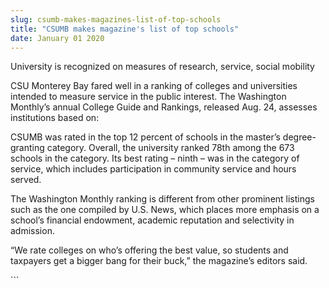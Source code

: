 ```yaml
---
slug: csumb-makes-magazines-list-of-top-schools
title: "CSUMB makes magazine's list of top schools"
date: January 01 2020
---
```


 
<p>
  University is recognized on measures of research, service, social mobility
</p>
<p>
  CSU Monterey Bay fared well in a ranking of colleges and universities intended
  to measure service in the public interest. The Washington Monthly’s annual
  College Guide and Rankings, released Aug. 24, assesses institutions based on:
</p>
<p>
  CSUMB was rated in the top 12 percent of schools in the master’s
  degree&#45;granting category. Overall, the university ranked 78th among the
  673 schools in the category. Its best rating – ninth – was in the category of
  service, which includes participation in community service and hours served.
</p>
<p>
  The Washington Monthly ranking is different from other prominent listings such
  as the one compiled by U.S. News, which places more emphasis on a school’s
  financial endowment, academic reputation and selectivity in admission.
</p>
<p>
  “We rate colleges on who’s offering the best value, so students and taxpayers
  get a bigger bang for their buck,” the magazine’s editors said.
</p>
```
